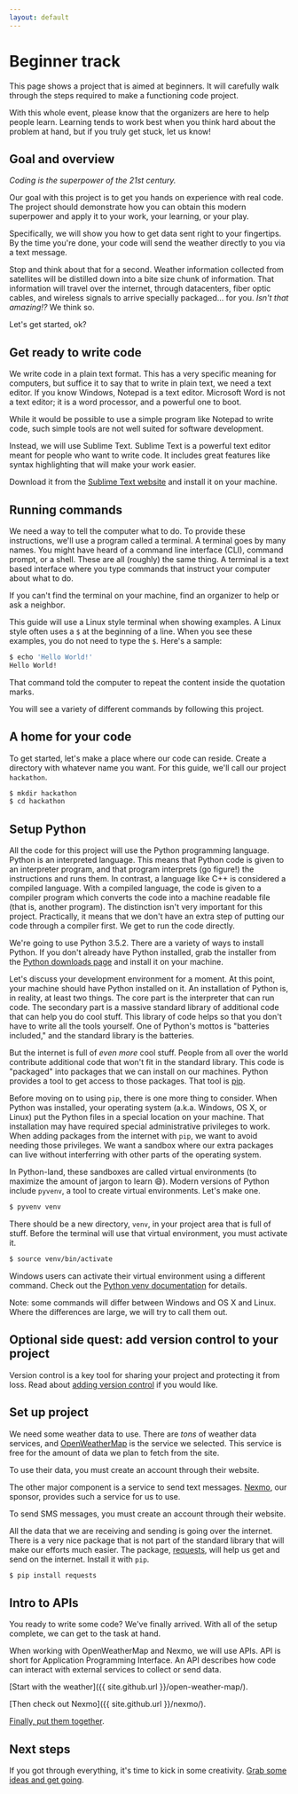 ```yaml
---
layout: default
---
```


# Beginner track

This page shows a project
that is aimed at beginners.
It will carefully walk through the steps
required to make a functioning code project.

With this whole event,
please know that the organizers are here
to help people learn.
Learning tends to work best
when you think hard
about the problem at hand,
but if you truly get stuck,
let us know!

## Goal and overview

*Coding is the superpower of the 21st century.*

Our goal with this project is
to get you hands on experience with real code.
The project should demonstrate
how you can obtain this modern superpower
and apply it to your work, your learning, or your play.

Specifically,
we will show you how to get data sent right to your fingertips.
By the time you're done,
your code will send the weather
directly to you
via a text message.

Stop and think about that for a second.
Weather information collected from satellites
will be distilled down
into a bite size chunk of information.
That information will travel over the internet,
through datacenters,
fiber optic cables,
and wireless signals
to arrive specially packaged...
for you.
*Isn't that amazing!?*
We think so.

Let's get started, ok?

## Get ready to write code

We write code in a plain text format.
This has a very specific meaning for computers,
but suffice it to say
that to write in plain text,
we need a text editor.
If you know Windows,
Notepad is a text editor.
Microsoft Word is not a text editor;
it is a word processor,
and a powerful one to boot.

While it would be possible to use a simple program
like Notepad
to write code,
such simple tools are not well suited
for software development.

Instead,
we will use Sublime Text.
Sublime Text is a powerful text editor
meant for people who want to write code.
It includes great features
like syntax highlighting
that will make your work easier.

Download it from the
[Sublime Text website](https://www.sublimetext.com/)
and install it on your machine.

## Running commands

We need a way to tell the computer what to do.
To provide these instructions,
we'll use a program called a terminal.
A terminal goes by many names.
You might have heard of
a command line interface (CLI),
command prompt,
or a shell.
These are all (roughly) the same thing.
A terminal is a text based interface
where you type commands
that instruct your computer about what to do.

If you can't find the terminal
on your machine,
find an organizer to help
or ask a neighbor.

This guide will use a Linux style terminal
when showing examples.
A Linux style often uses a `$`
at the beginning of a line.
When you see these examples,
you do not need to type the `$`.
Here's a sample:

```bash
$ echo 'Hello World!'
Hello World!
```

That command told the computer
to repeat the content inside the quotation marks.

You will see a variety of different commands
by following this project.

## A home for your code

To get started,
let's make a place
where our code can reside.
Create a directory
with whatever name you want.
For this guide,
we'll call our project `hackathon`.

```bash
$ mkdir hackathon
$ cd hackathon
```

## Setup Python

All the code for this project
will use the Python programming language.
Python is an interpreted language.
This means that Python code
is given to an interpreter program,
and that program interprets (go figure!) the instructions
and runs them.
In contrast,
a language like C++ is considered a compiled language.
With a compiled language,
the code is given to a compiler program
which converts the code into a machine readable file
(that is, another program).
The distinction isn't very important for this project.
Practically,
it means that we don't have an extra step
of putting our code through a compiler first.
We get to run the code directly.

We're going to use Python 3.5.2.
There are a variety of ways to install Python.
If you don't already have Python installed,
grab the installer from the
[Python downloads page](https://www.python.org/downloads/)
and install it on your machine.

Let's discuss your development environment
for a moment.
At this point,
your machine should have Python installed on it.
An installation of Python is, in reality, at least two things.
The core part is the interpreter
that can run code.
The secondary part is a massive standard library
of additional code
that can help you do cool stuff.
This library of code helps
so that you don't have to write all the tools yourself.
One of Python's mottos is "batteries included,"
and the standard library is the batteries.

But the internet is full of *even more* cool stuff.
People from all over the world contribute additional code
that won't fit in the standard library.
This code is "packaged" into packages
that we can install on our machines.
Python provides a tool to get access to those packages.
That tool is
[pip](https://pip.pypa.io/en/stable/).

Before moving on to using `pip`,
there is one more thing to consider.
When Python was installed,
your operating system
(a.k.a. Windows, OS X, or Linux)
put the Python files
in a special location
on your machine.
That installation may have required special administrative privileges
to work.
When adding packages
from the internet
with `pip`,
we want to avoid needing those privileges.
We want a sandbox
where our extra packages can live
without interferring with other parts
of the operating system.

In Python-land,
these sandboxes are called virtual environments
(to maximize the amount of jargon to learn :smile:).
Modern versions of Python include `pyvenv`,
a tool to create virtual environments.
Let's make one.

```bash
$ pyvenv venv
```

There should be a new directory, `venv`,
in your project area
that is full of stuff.
Before the terminal will use that virtual environment,
you must activate it.

```bash
$ source venv/bin/activate
```

Windows users can activate their virtual environment
using a different command.
Check out the
[Python venv documentation](https://docs.python.org/3/library/venv.html#creating-virtual-environments)
for details.

Note:
some commands will differ
between Windows and OS X and Linux.
Where the differences are large,
we will try to call them out.

## Optional side quest: add version control to your project

Version control is a key tool
for sharing your project
and protecting it from loss.
Read about
[adding version control](version_control.md)
if you would like.

## Set up project

We need some weather data to use.
There are *tons* of weather data services,
and [OpenWeatherMap](http://openweathermap.org/)
is the service we selected.
This service is free
for the amount of data we plan to fetch from the site.

To use their data,
you must create an account through their website.

The other major component
is a service to send text messages.
[Nexmo](https://www.nexmo.com/),
our sponsor,
provides such a service
for us to use.

To send SMS messages,
you must create an account through their website.

All the data that we are receiving and sending
is going over the internet.
There is a very nice package
that is not part of the standard library
that will make our efforts much easier.
The package,
[requests](http://requests.readthedocs.io/en/master/),
will help us get and send on the internet.
Install it with `pip`.

```bash
$ pip install requests
```

## Intro to APIs

You ready to write some code?
We've finally arrived.
With all of the setup complete,
we can get to the task at hand.

When working with OpenWeatherMap and Nexmo,
we will use APIs.
API is short for Application Programming Interface.
An API describes how code can interact
with external services
to collect or send data.

[Start with the weather]({{ site.github.url }}/open-weather-map/).

[Then check out Nexmo]({{ site.github.url }}/nexmo/).

[Finally, put them together](connecting.md).

## Next steps

If you got through everything,
it's time to kick in some creativity.
[Grab some ideas and get going](next.md).
